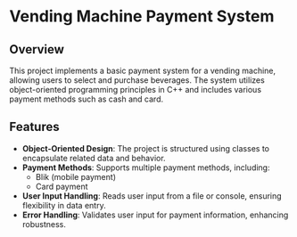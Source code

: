 # Vending Machine Payment System

## Overview

This project implements a basic payment system for a vending machine, allowing users to select and purchase beverages. The system utilizes object-oriented programming principles in C++ and includes various payment methods such as cash and card.

## Features

- **Object-Oriented Design**: The project is structured using classes to encapsulate related data and behavior.
- **Payment Methods**: Supports multiple payment methods, including:
  - Blik (mobile payment)
  - Card payment
- **User Input Handling**: Reads user input from a file or console, ensuring flexibility in data entry.
- **Error Handling**: Validates user input for payment information, enhancing robustness.
